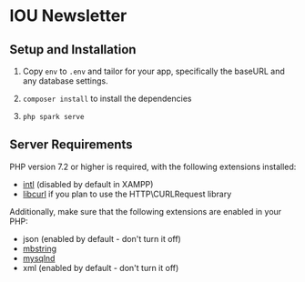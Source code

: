 # IOU Newsletter 

## Setup and Installation

1. Copy `env` to `.env` and tailor for your app, specifically the baseURL
and any database settings.

2. `composer install` to install the dependencies

3. `php spark serve`


## Server Requirements

PHP version 7.2 or higher is required, with the following extensions installed: 

- [intl](http://php.net/manual/en/intl.requirements.php) (disabled by default in XAMPP)
- [libcurl](http://php.net/manual/en/curl.requirements.php) if you plan to use the HTTP\CURLRequest library

Additionally, make sure that the following extensions are enabled in your PHP:

- json (enabled by default - don't turn it off)
- [mbstring](http://php.net/manual/en/mbstring.installation.php)
- [mysqlnd](http://php.net/manual/en/mysqlnd.install.php)
- xml (enabled by default - don't turn it off)
